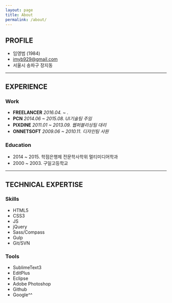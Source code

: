 ```yaml
---
layout: page
title: About
permalink: /about/
---
```




## PROFILE

- 임영범 (1984)
- imyb929@gmail.com
- 서울시 송파구 장지동




***





## EXPERIENCE

### Work

- **FREELANCER**
  *2016.04. ~ .*
- **PCN**
  *2014.06 ~ 2015.08. UI기술팀 주임*
- **PIXDINE**
  *2011.01 ~ 2013.09. 웹퍼블리싱팀 대리*
- **ONNETSOFT**
  *2009.06 ~ 2010.11. 디자인팀 사원*


### Education
- 2014 ~ 2015. 학점은행제 전문학사학위 멀티미디어학과
- 2000 ~ 2003. 구일고등학교





***





## TECHNICAL EXPERTISE

### Skills
- HTML5
- CSS3
- JS
- jQuery
- Sass/Compass
- Gulp
- Git/SVN

### Tools
- SublimeText3
- EditPlus
- Eclipse
- Adobe Photoshop
- Github
- Google^^
